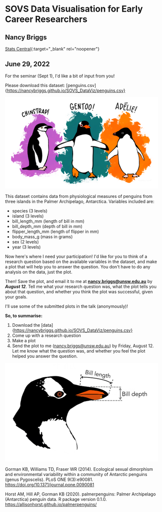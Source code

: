 
# SOVS Data Visualisation for Early Career Researchers

## Nancy Briggs
[Stats Central](https://www.analytical.unsw.edu.au/facilities/stats-central){:target="_blank" rel="noopener"}

## June 29, 2022

For the seminar (Sept 1), I'd like a bit of input from you!

Please download this dataset: [penguins.csv]{https://nancybriggs.github.io/SOVS_DataViz/penguins.csv}

![](figs/lter_penguins.png)

This dataset contains data from physiological measures of penguins from three islands in the Palmer Archipelago, Antarctica. Variables included are:

- species (3 levels)
- island (3 levels)
- bill_length_mm (length of bill in mm)
- bill_depth_mm (depth of bill in mm)
- flipper_length_mm (length of flipper in mm)
- body_mass_g (mass in grams)
- sex (2 levels)
- year (3 levels)

Now here's where I need your participation! I'd like for you to think of a research question based on the available variables in the dataset, and make a plot that will help you to answer the question.  You don't have to do any analysis on the data, just the plot.

Then!  Save the plot, and email it to me at **nancy.briggs@unsw.edu.au** by **_August 12_**.  Tell me what your research question was, what the plot tells you about that question, and whether you think the plot was successful, given your goals.

I'll use some of the submitted plots in the talk (anonymously)!

**So, to summarise:**

1. Download the [data]{https://nancybriggs.github.io/SOVS_DataViz/penguins.csv}
2. Come up with a research question
3. Make a plot
4. Send the plot to me (nancy.briggs@unsw.edu.au) by Friday, August 12. Let me know what the question was, and whether you feel the plot helped you answer the question.

![height=70%](figs/culmen_depth.png)


Gorman KB, Williams TD, Fraser WR (2014). Ecological sexual dimorphism and environmental variability within a community of Antarctic penguins (genus Pygoscelis). PLoS ONE 9(3):e90081. https://doi.org/10.1371/journal.pone.0090081


Horst AM, Hill AP, Gorman KB (2020). palmerpenguins: Palmer Archipelago (Antarctica) penguin data. R package version 0.1.0. 
https://allisonhorst.github.io/palmerpenguins/

<img align="left" source="figs/logo.png"> <img align="right" source="figs/unswlandscape.png">




